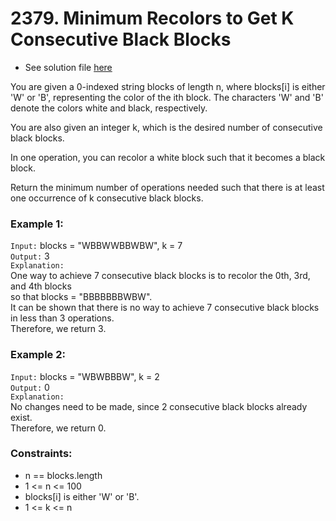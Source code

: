 # 2379. Minimum Recolors to Get K Consecutive Black Blocks

- See solution file [here](./solution.cpp)

You are given a 0-indexed string blocks of length n, where blocks[i] is either 'W' or 'B',
representing the color of the ith block. The characters 'W' and 'B' denote the colors
white and black, respectively.

You are also given an integer k, which is the desired number of consecutive black blocks.

In one operation, you can recolor a white block such that it becomes a black block.

Return the minimum number of operations needed such that there is at least one occurrence
of k consecutive black blocks.

### Example 1:

`Input:` blocks = "WBBWWBBWBW", k = 7  
`Output:` 3  
`Explanation:`  
One way to achieve 7 consecutive black blocks is to recolor the 0th, 3rd, and 4th blocks  
so that blocks = "BBBBBBBWBW".  
It can be shown that there is no way to achieve 7 consecutive black blocks in less than 3 operations.  
Therefore, we return 3.  

### Example 2:

`Input:` blocks = "WBWBBBW", k = 2  
`Output:` 0  
`Explanation:`  
No changes need to be made, since 2 consecutive black blocks already exist.  
Therefore, we return 0.  
 

### Constraints:

- n == blocks.length
- 1 <= n <= 100
- blocks[i] is either 'W' or 'B'.
- 1 <= k <= n
